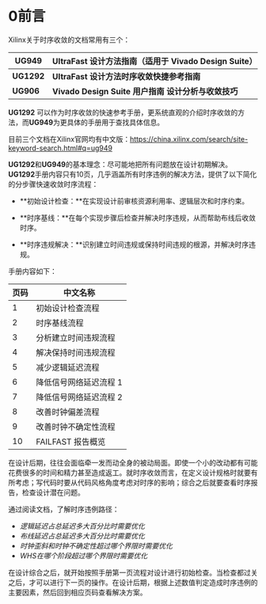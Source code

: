 # 0前言

Xilinx关于时序收敛的文档常用有三个：

| UG949      | UltraFast 设计方法指南（适用于 Vivado Design Suite） |
| ---------- | ---------------------------------------------------- |
| **UG1292** | **UltraFast 设计方法时序收敛快捷参考指南**           |
| **UG906**  | **Vivado Design Suite 用户指南 设计分析与收敛技巧**  |

**UG1292** 可以作为时序收敛的快速参考手册，更系统直观的介绍时序收敛的方法，而**UG949**为更具体的手册用于查找具体信息。

目前三个文档在Xilinx官网均有中文版：https://china.xilinx.com/search/site-keyword-search.html#q=ug949

**UG1292**和**UG949**的基本理念：尽可能地把所有问题放在设计初期解决。**UG1292**手册内容只有10页，几乎涵盖所有时序违例的解决方法，提供了以下简化的分步骤快速收敛时序流程：

- **初始设计检查：**在实现设计前审核资源利用率、逻辑层次和时序约束。

- **时序基线：**在每个实现步骤后检查并解决时序违规，从而帮助布线后收敛时序。

- **时序违规解决：**识别建立时间违规或保持时间违规的根源，并解决时序违规。

手册内容如下：

| 页码 | 中文名称               |
| ---- | ---------------------- |
| 1    | 初始设计检查流程       |
| 2    | 时序基线流程           |
| 3    | 分析建立时间违规流程   |
| 4    | 解决保持时间违规流程   |
| 5    | 减少逻辑延迟流程       |
| 6    | 降低信号网络延迟流程 1 |
| 7    | 降低信号网络延迟流程 2 |
| 8    | 改善时钟偏差流程       |
| 9    | 改善时钟不确定性流程   |
| 10   | FAILFAST 报告概览      |

在设计后期，往往会面临牵一发而动全身的被动局面。即使一个小的改动都有可能花费很多的时间和精力甚至造成返工。就时序收敛而言，在定义设计规格时就要有所考虑；写代码时要从代码风格角度考虑对时序的影响；综合之后就要查看时序报告，检查设计潜在问题。

通过阅读文档，了解时序违例路径：

- *逻辑延迟占总延迟多大百分比时需要优化*
- *布线延迟占总延迟多大百分比时需要优化*
- *时钟歪斜和时钟不确定性超过哪个界限时需要优化*
- *WHS在哪个阶段超过哪个界限时需要优化*

在设计综合之后，就开始按照手册第一页流程对设计进行初始检查。当检查都过关之后，才可以进行下一页的操作。在设计后期，根据上述数值判定造成时序违例的主要因素，然后回到相应页码查看解决方案。

